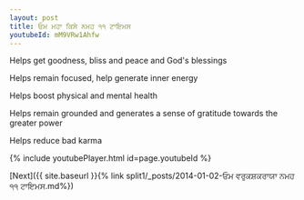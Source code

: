 ```yaml
---
layout: post
title: ਓਮ ਮਹਾ ਕਿਸੇ ਨਮਹ ੧੧ ਟਾਇਮਸ
youtubeId: mM9VRw1Ahfw
---
```

 
 
Helps get goodness, bliss and peace and God's blessings
 
Helps remain focused, help generate inner energy 
 
Helps boost physical and mental health 
 
Helps remain grounded and generates a sense of gratitude towards the greater power 
 
Helps reduce bad karma
 
 
 
 


{% include youtubePlayer.html id=page.youtubeId %}
 
[Next]({{ site.baseurl }}{% link  split1/_posts/2014-01-02-ਓਮ ਵਰੁਕਸ਼ਕਰਾਯਾ ਨਮਹ ੧੧ ਟਾਇਮਸ.md%})
 
